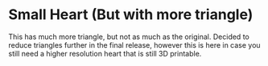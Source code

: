 # Small Heart (But with more triangle)

This has much more triangle, but not as much as the original.
Decided to reduce triangles further in the final release, however this is here in case you still need a higher resolution heart that is still 3D printable.